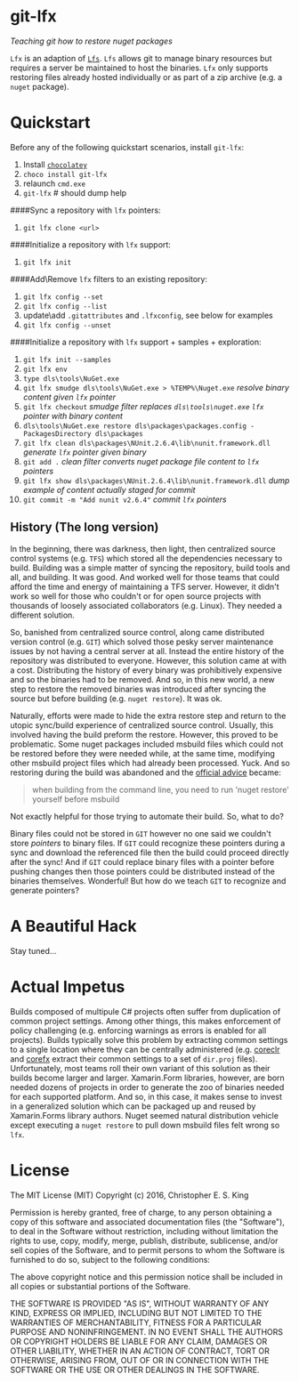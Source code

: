 # git-lfx
_Teaching git how to restore nuget packages_

`Lfx` is an adaption of [`Lfs`](https://git-lfs.github.com/). `Lfs` allows git to manage binary resources but requires a server be maintained to host the binaries. `Lfx` only supports restoring files already hosted individually or as part of a zip archive (e.g. a `nuget` package).

# Quickstart
Before any of the following quickstart scenarios, install `git-lfx`:

1. Install [`chocolatey`](https://chocolatey.org/)
2. `choco install git-lfx`
3. relaunch `cmd.exe`
4. `git-lfx` # should dump help

####Sync a repository with `lfx` pointers:
1. `git lfx clone <url>`

####Initialize a repository with `lfx` support:
1. `git lfx init`

####Add\Remove `lfx` filters to an existing repository:
1. `git lfx config --set` 
2. `git lfx config --list`
3. update\add `.gitattributes` and `.lfxconfig`, see below for examples
3. `git lfx config --unset`

####Initialize a repository with `lfx` support + samples + exploration:
1. `git lfx init --samples`
2. `git lfx env`
3. `type dls\tools\NuGet.exe`
4. `git lfx smudge dls\tools\NuGet.exe > %TEMP%\Nuget.exe` _resolve binary content given `lfx` pointer_
5. `git lfx checkout` _smudge filter replaces `dls\tools\nuget.exe` `lfx` pointer with binary content_
6. `dls\tools\NuGet.exe restore dls\packages\packages.config -PackagesDirectory dls\packages`
7. `git lfx clean dls\packages\NUnit.2.6.4\lib\nunit.framework.dll` _generate `lfx` pointer given binary_
8. `git add .` _clean filter converts nuget package file content to `lfx` pointers_
9. `git lfx show dls\packages\NUnit.2.6.4\lib\nunit.framework.dll` _dump example of content actually staged for commit_
10. `git commit -m "Add nunit v2.6.4"` _commit `lfx` pointers_

## History (The long version)
In the beginning, there was darkness, then light, then centralized source control systems (e.g. `TFS`) which stored all the dependencies necessary to build. Building was a simple matter of syncing the repository, build tools and all, and building. It was good. And worked well for those teams that could afford the time and energy of maintaining a TFS server. However, it didn't work so well for those who couldn't or for open source projects with thousands of loosely associated collaborators (e.g. Linux). They needed a different solution.

So, banished from centralized source control, along came distributed version control (e.g. `GIT`) which solved those pesky server maintenance issues by not having a central server at all. Instead the entire history of the repository was distributed to everyone. However, this solution came at with a cost. Distributing the history of every binary was prohibitively expensive and so the binaries had to be removed. And so, in this new world, a new step to restore the removed binaries was introduced after syncing the source but before building (e.g. `nuget restore`). It was ok. 

Naturally, efforts were made to hide the extra restore step and return to the utopic sync/build experience of centralized source control. Usually, this involved having the build preform the restore. However, this proved to be problematic. Some nuget packages included msbuild files which could not be restored before they were needed while, at the same time, modifying other msbuild project files which had already been processed. Yuck. And so restoring during the build was abandoned and the [official advice][3] became:

> when building from the command line, you need to run 'nuget restore' yourself before msbuild

Not exactly helpful for those trying to automate their build. So, what to do?

Binary files could not be stored in `GIT` however no one said we couldn't store _pointers_ to binary files. If `GIT` could recognize these pointers during a sync and download the referenced file then the build could proceed directly after the sync! And if `GIT` could replace binary files with a pointer before pushing changes then those pointers could be distributed instead of the binaries themselves. Wonderful! But how do we teach `GIT` to recognize and generate pointers?

# A Beautiful Hack
Stay tuned... 

# Actual Impetus
Builds composed of multipule C# projects often suffer from duplication of common project settings. Among other things, this makes enforcement of policy challenging (e.g. enforcing warnings as errors is enabled for all projects). Builds typically solve this problem by extracting common settings to a single location where they can be centrally administered (e.g. [coreclr][1] and [corefx][2] extract their common settings to a set of `dir.proj` files). Unfortunately, most teams roll their own variant of this solution as their builds become larger and larger. Xamarin.Form libraries, however, are born needed dozens of projects in order to generate the zoo of binaries needed for each supported platform. And so, in this case, it makes sense to invest in a generalized solution which can be packaged up and reused by Xamarin.Forms library authors. Nuget seemed natural distribution vehicle except executing a `nuget restore` to pull down msbuild files felt wrong so `lfx`.

# License
The MIT License (MIT)
Copyright (c) 2016, Christopher E. S. King

Permission is hereby granted, free of charge, to any person obtaining a copy of this software and associated documentation files (the "Software"), to deal in the Software without restriction, including without limitation the rights to use, copy, modify, merge, publish, distribute, sublicense, and/or sell copies of the Software, and to permit persons to whom the Software is furnished to do so, subject to the following conditions:

The above copyright notice and this permission notice shall be included in all copies or substantial portions of the Software.

THE SOFTWARE IS PROVIDED "AS IS", WITHOUT WARRANTY OF ANY KIND, EXPRESS OR IMPLIED, INCLUDING BUT NOT LIMITED TO THE WARRANTIES OF MERCHANTABILITY, FITNESS FOR A PARTICULAR PURPOSE AND NONINFRINGEMENT. IN NO EVENT SHALL THE AUTHORS OR COPYRIGHT HOLDERS BE LIABLE FOR ANY CLAIM, DAMAGES OR OTHER LIABILITY, WHETHER IN AN ACTION OF CONTRACT, TORT OR OTHERWISE, ARISING FROM, OUT OF OR IN CONNECTION WITH THE SOFTWARE OR THE USE OR OTHER DEALINGS IN THE SOFTWARE.


[1]: [https://github.com/dotnet/coreclr/blob/master/dir.props]
[2]: [https://github.com/dotnet/corefx/blob/master/dir.props]
[3]: [http://blog.davidebbo.com/2014/01/the-right-way-to-restore-nuget-packages.html]
